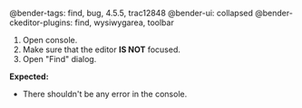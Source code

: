 @bender-tags: find, bug, 4.5.5, trac12848
@bender-ui: collapsed
@bender-ckeditor-plugins: find, wysiwygarea, toolbar

1. Open console.
2. Make sure that the editor **IS NOT** focused.
3. Open "Find" dialog.

**Expected:**
* There shouldn't be any error in the console.
